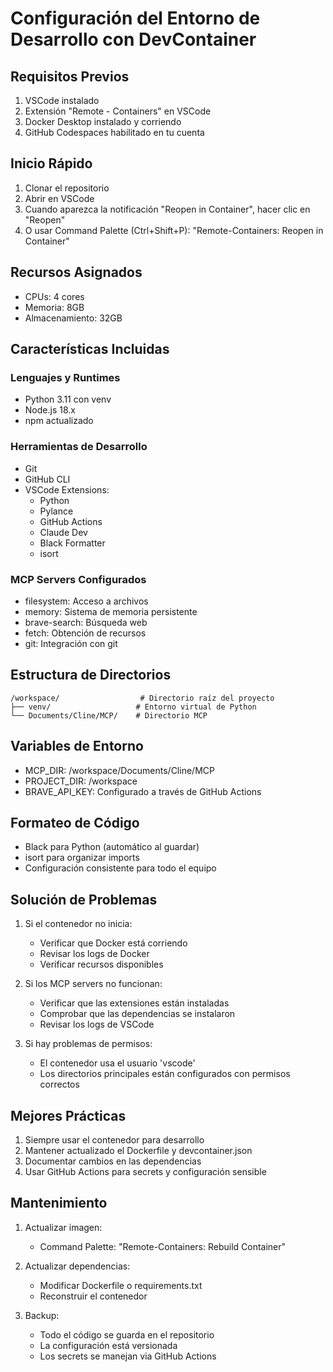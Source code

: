 # Configuración del Entorno de Desarrollo con DevContainer

## Requisitos Previos

1. VSCode instalado
2. Extensión "Remote - Containers" en VSCode
3. Docker Desktop instalado y corriendo
4. GitHub Codespaces habilitado en tu cuenta

## Inicio Rápido

1. Clonar el repositorio
2. Abrir en VSCode
3. Cuando aparezca la notificación "Reopen in Container", hacer clic en "Reopen"
4. O usar Command Palette (Ctrl+Shift+P): "Remote-Containers: Reopen in Container"

## Recursos Asignados

- CPUs: 4 cores
- Memoria: 8GB
- Almacenamiento: 32GB

## Características Incluidas

### Lenguajes y Runtimes
- Python 3.11 con venv
- Node.js 18.x
- npm actualizado

### Herramientas de Desarrollo
- Git
- GitHub CLI
- VSCode Extensions:
  - Python
  - Pylance
  - GitHub Actions
  - Claude Dev
  - Black Formatter
  - isort

### MCP Servers Configurados
- filesystem: Acceso a archivos
- memory: Sistema de memoria persistente
- brave-search: Búsqueda web
- fetch: Obtención de recursos
- git: Integración con git

## Estructura de Directorios

```
/workspace/                  # Directorio raíz del proyecto
├── venv/                   # Entorno virtual de Python
└── Documents/Cline/MCP/    # Directorio MCP
```

## Variables de Entorno

- MCP_DIR: /workspace/Documents/Cline/MCP
- PROJECT_DIR: /workspace
- BRAVE_API_KEY: Configurado a través de GitHub Actions

## Formateo de Código

- Black para Python (automático al guardar)
- isort para organizar imports
- Configuración consistente para todo el equipo

## Solución de Problemas

1. Si el contenedor no inicia:
   - Verificar que Docker está corriendo
   - Revisar los logs de Docker
   - Verificar recursos disponibles

2. Si los MCP servers no funcionan:
   - Verificar que las extensiones están instaladas
   - Comprobar que las dependencias se instalaron
   - Revisar los logs de VSCode

3. Si hay problemas de permisos:
   - El contenedor usa el usuario 'vscode'
   - Los directorios principales están configurados con permisos correctos

## Mejores Prácticas

1. Siempre usar el contenedor para desarrollo
2. Mantener actualizado el Dockerfile y devcontainer.json
3. Documentar cambios en las dependencias
4. Usar GitHub Actions para secrets y configuración sensible

## Mantenimiento

1. Actualizar imagen:
   - Command Palette: "Remote-Containers: Rebuild Container"

2. Actualizar dependencias:
   - Modificar Dockerfile o requirements.txt
   - Reconstruir el contenedor

3. Backup:
   - Todo el código se guarda en el repositorio
   - La configuración está versionada
   - Los secrets se manejan via GitHub Actions
